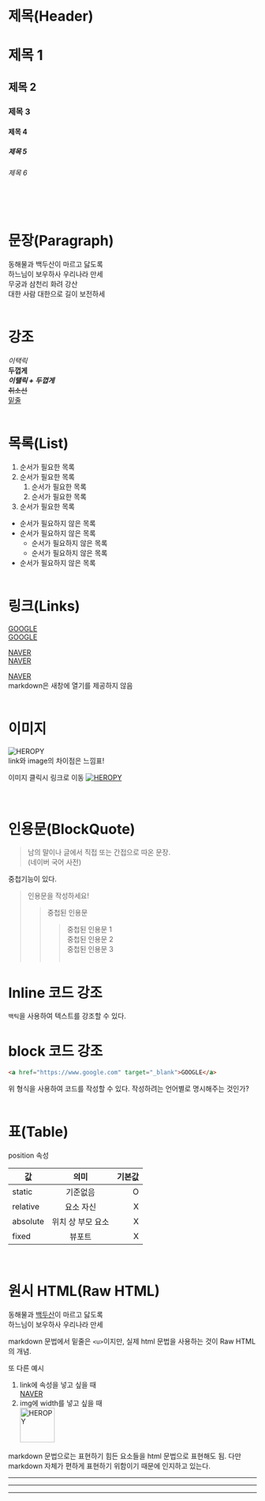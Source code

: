 # 제목(Header)

# 제목 1

## 제목 2

### 제목 3

#### 제목 4

##### 제목 5

###### 제목 6

<br/>
<br/>

# 문장(Paragraph)

동해물과 백두산이 마르고 닳도록  
하느님이 보우하사 우리나라 만세  
무궁과 삼천리 화려 강산<br/>
대한 사람 대한으로 길이 보전하세
<br/>
<br/>

# 강조

_이택릭_  
**두껍게**  
**_이탤릭 + 두껍게_**  
~~취소선~~  
<u>밑줄</u>
<br/>
<br/>

# 목록(List)

1. 순서가 필요한 목록
1. 순서가 필요한 목록
   1. 순서가 필요한 목록
   1. 순서가 필요한 목록
1. 순서가 필요한 목록

- 순서가 필요하지 않은 목록
- 순서가 필요하지 않은 목록
  - 순서가 필요하지 않은 목록
  - 순서가 필요하지 않은 목록
- 순서가 필요하지 않은 목록
  <br/>
  <br/>

# 링크(Links)

<a href=”https://google.com”>GOOGLE</a>  
[GOOGLE](https://google.com)

<a href="https://naver.com" title="네이버로 이동!">NAVER</a>  
[NAVER](https://naver.com "네이버로 이동!")

<a href="https://naver.com" title="네이버로 이동!" target="_blank">NAVER</a>  
markdown은 새창에 열기를 제공하지 않음
<br/>
<br/>

# 이미지

![HEROPY](https://heropy.blog/css/images/logo.png)  
link와 image의 차이점은 느낌표!

이미지 클릭시 링크로 이동
[![HEROPY](https://heropy.blog/css/images/logo.png)  
](https://heropy.blog)
<br/>
<br/>

# 인용문(BlockQuote)

> 남의 말이나 글에서 직접 또는 간접으로 따온 문장.  
> (네이버 국어 사전)

중첩기능이 있다.

> 인용문을 작성하세요!
>
> > 중첩된 인용문
> >
> > > 중첩된 인용문 1  
> > > 중첩된 인용문 2  
> > > 중첩된 인용문 3
> > > <br/>
> > > <br/>

# Inline 코드 강조

`백틱`을 사용하여 텍스트를 강조할 수 있다.

# block 코드 강조

```html
<a href="https://www.google.com" target="_blank">GOOGLE</a>
```

위 형식을 사용하여 코드를 작성할 수 있다.
작성하려는 언어별로 명시해주는 것인가?
<br/>
<br/>

# 표(Table)

position 속성

| 값       |       의미        | 기본값 |
| -------- | :---------------: | -----: |
| static   |     기준없음      |      O |
| relative |     요소 자신     |      X |
| absolute | 위치 상 부모 요소 |      X |
| fixed    |      뷰포트       |      X |

<br/>

# 원시 HTML(Raw HTML)

동해물과 <span style="text-decoration: underline;">백두산</span>이 마르고 닳도록<br/>
하느님이 보우하사 우리나라 만세

markdown 문법에서 밑줄은 `<u>`이지만, 실제 html 문법을 사용하는 것이 Raw HTML의 개념.

또 다른 예시

1. link에 속성을 넣고 싶을 때  
   <a href="https://naver.com" title="Naver로 이동" target="_blank">NAVER</a>
2. img에 width를 넣고 싶을 때  
   <img width="70" src="https://heropy.blog/css/images/logo.png" alt="HEROPY" />

markdown 문법으로는 표현하기 힘든 요소들을 html 문법으로 표현해도 됨.
다만 markdown 자체가 편하게 표현하기 위함이기 때문에 인지하고 있는다.

---

---

---

